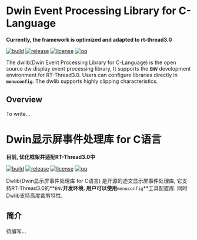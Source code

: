 # Dwin Event Processing Library for C-Language #

**Currently, the framework is optimized and adapted to rt-thread3.0**

[![build](https://img.shields.io/badge/build-passing-brightgreen.svg)]()
[![release](https://img.shields.io/badge/Release-v1.1.0(alpha)-orange.svg)](https://github.com/liu2guang/dwlib/releases)
[![license](https://img.shields.io/badge/license-MIT-000000.svg)]()
[![qq](https://img.shields.io/badge/QQ-1004383796-1E90FF.svg)]()

The dwlib(Dwin Event Processing Library for C-Language) is the open source dw display event processing library, It supports the **`ENV`** development environment for RT-Thread3.0. Users can configure libraries directly in **`menuconfig`**. The dwlib supports highly clipping characteristics.

## Overview ##
To write...


# Dwin显示屏事件处理库 for C语言 #

**目前, 优化框架并适配RT-Thread3.0中**

[![build](https://img.shields.io/badge/build-passing-brightgreen.svg)]()
[![release](https://img.shields.io/badge/Release-v1.1.0(alpha)-orange.svg)](https://github.com/liu2guang/dwlib/releases)
[![license](https://img.shields.io/badge/license-MIT-000000.svg)]()
[![qq](https://img.shields.io/badge/QQ-1004383796-1E90FF.svg)]()

Dwlib(Dwin显示屏事件处理库 for C语言) 是开源的迪文显示屏事件处理库, 它支持RT-Thread3.0的**`ENV`**开发环境. 用户可以使用**`menuconfig`**工具配置库. 同时Dwlib支持高度裁剪特性.

## 简介 ##
待编写...


